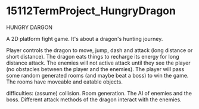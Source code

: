 # 15112TermProject_HungryDragon

HUNGRY DARGON

A 2D platform fight game. It's about a dragon's hunting journey.

Player controls the dragon to move, jump, dash and attack (long distance or short distance). The dragon eats things to recharge its energy for long distance attack.
The enemies will not active attack until they see the player (no obstacles between the player and the enemies).
The player will pass some random generated rooms (and maybe beat a boss) to win the game.
The rooms have moveable and eatable objects.

difficulties: (assume)
collision.
Room generation.
The AI of enemies and the boss.
Different attack methods of the dragon interact with the enemies.